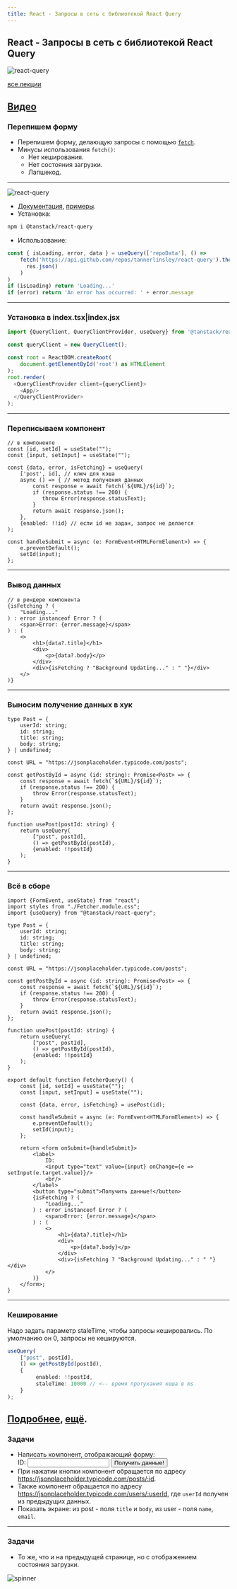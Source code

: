 ```yaml
---
title: React - Запросы в сеть c библиотекой React Query
---
```


## React - Запросы в сеть c библиотекой React Query

![react-query](assets/fetch/react-query.jpg)

[все лекции](https://github.com/dmitryweiner/lectures/blob/main/README.md)

[Видео](https://youtu.be/wKuWpQrqquE)
---

### Перепишем форму
* Перепишем форму, делающую запросы с помощью [`fetch`](https://dmitryweiner.github.io/web-lectures/React%20-%20Network.html#/).
* Минусы использования `fetch()`:
    * Нет кеширования.
    * Нет состояния загрузки.
    * Лапшекод.
---

![react-query](assets/fetch/react-query.jpg)

* [Документация](https://tanstack.com/query/v4/docs/overview), [примеры](https://github.com/TanStack/query/tree/main/examples/react).
* Установка:
```sh
npm i @tanstack/react-query
```
* Использование:
```js
const { isLoading, error, data } = useQuery(['repoData'], () =>
    fetch('https://api.github.com/repos/tannerlinsley/react-query').then(res =>
      res.json()
    )
)
if (isLoading) return 'Loading...'
if (error) return 'An error has occurred: ' + error.message
```
---

### Установка в index.tsx|index.jsx
```ts
import {QueryClient, QueryClientProvider, useQuery} from '@tanstack/react-query';

const queryClient = new QueryClient();

const root = ReactDOM.createRoot(
    document.getElementById('root') as HTMLElement
);
root.render(
  <QueryClientProvider client={queryClient}>
    <App/>
  </QueryClientProvider>
);
```  
---

### Переписываем компонент
```tsx
// в компоненте
const [id, setId] = useState("");
const [input, setInput] = useState("");

const {data, error, isFetching} = useQuery(
    ['post', id], // ключ для кэша
    async () => { // метод получения данных
        const response = await fetch(`${URL}/${id}`);
        if (response.status !== 200) {
           throw Error(response.statusText);
        }
        return await response.json();
    },
    {enabled: !!id} // если id не задан, запрос не делается
);

const handleSubmit = async (e: FormEvent<HTMLFormElement>) => {
    e.preventDefault();
    setId(input);
};
``` 

---

### Вывод данных
```tsx
// в рендере компонента
{isFetching ? (
    "Loading..."
) : error instanceof Error ? (
    <span>Error: {error.message}</span>
) : (
    <>
        <h1>{data?.title}</h1>
        <div>
            <p>{data?.body}</p>
        </div>
        <div>{isFetching ? "Background Updating..." : " "}</div>
    </>
)}
``` 
---

### Выносим получение данных в хук
```tsx
type Post = {
    userId: string;
    id: string;
    title: string;
    body: string;
} | undefined;

const URL = "https://jsonplaceholder.typicode.com/posts";

const getPostById = async (id: string): Promise<Post> => {
    const response = await fetch(`${URL}/${id}`);
    if (response.status !== 200) {
        throw Error(response.statusText);
    } 
    return await response.json();
};

function usePost(postId: string) {
    return useQuery(
        ["post", postId],
        () => getPostById(postId),
        {enabled: !!postId}
    );
}
```
---

### Всё в сборе 
```tsx
import {FormEvent, useState} from "react";
import styles from "./Fetcher.module.css";
import {useQuery} from "@tanstack/react-query";

type Post = {
    userId: string;
    id: string;
    title: string;
    body: string;
} | undefined;

const URL = "https://jsonplaceholder.typicode.com/posts";

const getPostById = async (id: string): Promise<Post> => {
    const response = await fetch(`${URL}/${id}`);
    if (response.status !== 200) {
        throw Error(response.statusText);
    }
    return await response.json();
};

function usePost(postId: string) {
    return useQuery(
        ["post", postId],
        () => getPostById(postId),
        {enabled: !!postId}
    );
}

export default function FetcherQuery() {
    const [id, setId] = useState("");
    const [input, setInput] = useState("");

    const {data, error, isFetching} = usePost(id);

    const handleSubmit = async (e: FormEvent<HTMLFormElement>) => {
        e.preventDefault();
        setId(input);
    };

    return <form onSubmit={handleSubmit}>
        <label>
            ID:
            <input type="text" value={input} onChange={e => setInput(e.target.value)}/>
            <br/>
        </label>
        <button type="submit">Получить данные!</button>
        {isFetching ? (
            "Loading..."
        ) : error instanceof Error ? (
            <span>Error: {error.message}</span>
        ) : (
            <>
                <h1>{data?.title}</h1>
                <div>
                    <p>{data?.body}</p>
                </div>
                <div>{isFetching ? "Background Updating..." : " "}</div>
            </>
        )}
    </form>;
}
```
---

### Кеширование 
Надо задать параметр staleTime, чтобы запросы кешировались. По умолчанию он 0, запросы не кешируются.
```ts
useQuery(
    ["post", postId],
    () => getPostById(postId),
    {
         enabled: !!postId,
         staleTime: 10000 // <-- время протухания кеша в ms
    }
);
```

[Подробнее](https://tanstack.com/query/v4/docs/guides/caching), 
[ещё](https://tanstack.com/query/v4/docs/guides/important-defaults).
---

### Задачи
* Написать компонент, отображающий форму:
    <br/><label>
    ID:
    <input>
    </label>
    <button>Получить данные!</button><br/> 
* При нажатии кнопки компонент обращается по адресу https://jsonplaceholder.typicode.com/posts/:id.
* Также компонент обращается по адресу https://jsonplaceholder.typicode.com/users/:userId, где `userId` получен из предыдущих данных.
* Показать экране: из post - поля `title` и `body`, из user - поля `name`, `email`.
---

### Задачи
* То же, что и на предыдущей странице, но с отображением состояния загрузки.

![spinner](assets/fetch/loading-gif.gif)
